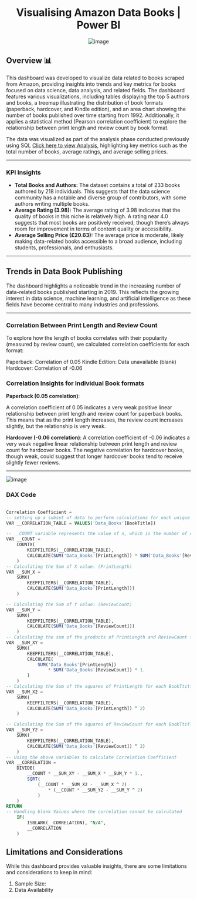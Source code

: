 <div align="center">

<h1> Visualising Amazon Data Books | Power BI </h1>

![image](https://github.com/user-attachments/assets/7cd0574a-6be3-49f9-ab26-f15f20bfaae7)

</div>

## Overview 📊

This dashboard was developed to visualize data related to books scraped from Amazon, providing insights into trends and key metrics for books focused on data science, data analysis, and related fields. The dashboard features various visualizations, including tables displaying the top 5 authors and books, a treemap illustrating the distribution of book formats (paperback, hardcover, and Kindle edition), and an area chart showing the number of books published over time starting from 1992. Additionally, it applies a statistical method (Pearson correlation coefficient) to explore the relationship between print length and review count by book format.

The data was visualized as part of the analysis phase conducted previously using SQL [Click here to view Analysis](https://github.com/TendaiPhikiso/Amazon_web_scraping_Load_AnalysisPhase), highlighting key metrics such as the total number of books, average ratings, and average selling prices.

---
### KPI Insights

- **Total Books and Authors:**  The dataset contains a total of 233 books authored by 218 individuals. This suggests that the data science community has a notable and diverse group of contributors, with some authors writing multiple books.
- **Average Rating (3.98):** The average rating of 3.98 indicates that the quality of books in this niche is relatively high. A rating near 4.0 suggests that most books are positively received, though there’s always room for improvement in terms of content quality or accessibility.
- **Average Selling Price (£20.63):** The average price is moderate, likely making data-related books accessible to a broad audience, including students, professionals, and enthusiasts.
---
## Trends in Data Book Publishing

The dashboard highlights a noticeable trend in the increasing number of data-related books published starting in 2019. This reflects the growing interest in data science, machine learning, and artificial intelligence as these fields have become central to many industries and professions.

---

### Correlation Between Print Length and Review Count
To explore how the length of books correlates with their popularity (measured by review count), we calculated correlation coefficients for each format:

Paperback: Correlation of 0.05
Kindle Edition: Data unavailable (blank)
Hardcover: Correlation of -0.06


### Correlation Insights for Individual Book formats

**Paperback (0.05 correlation)**:
    
A correlation coefficient of 0.05 indicates a very weak positive linear relationship between print length and review count for paperback books. This means that as the print length increases, the review count increases slightly, but the relationship is very weak.

**Hardcover (-0.06 correlation)**:
A correlation coefficient of -0.06 indicates a very weak negative linear relationship between print length and review count for hardcover books. The negative correlation for hardcover books, though weak, could suggest that longer hardcover books tend to receive slightly fewer reviews.

---

![image](https://github.com/user-attachments/assets/ab4820f7-3ced-41eb-ad26-c6ccc312c242)

### DAX Code 
```sql

Correlation Coefficient =
-- setting up a subset of data to perform calculations for each unique book title
VAR __CORRELATION_TABLE = VALUES('Data_Books'[BookTitle])

-- __COUNT variable represents the value of n, which is the number of data points (observations) used in the correlation calculation.
VAR __COUNT =
	COUNTX(
		KEEPFILTERS(__CORRELATION_TABLE),
		CALCULATE(SUM('Data_Books'[PrintLength]) * SUM('Data_Books'[ReviewCount]))
	)
-- Calculating the Sum of X value: (PrintLength)
VAR __SUM_X =
	SUMX(
		KEEPFILTERS(__CORRELATION_TABLE),
		CALCULATE(SUM('Data_Books'[PrintLength]))
	)

-- Calculating the Sum of Y value: (ReviewCount)
VAR __SUM_Y =
	SUMX(
		KEEPFILTERS(__CORRELATION_TABLE),
		CALCULATE(SUM('Data_Books'[ReviewCount]))
	)
-- Calculating the sum of the products of PrintLength and ReviewCount for each BookTitle
VAR __SUM_XY =
	SUMX(
		KEEPFILTERS(__CORRELATION_TABLE),
		CALCULATE(
			SUM('Data_Books'[PrintLength])
				* SUM('Data_Books'[ReviewCount]) * 1.
		)
	)
-- Calculating the Sum of the squares of PrintLength for each BookTtitle 
VAR __SUM_X2 =
	SUMX(
		KEEPFILTERS(__CORRELATION_TABLE),
		CALCULATE(SUM('Data_Books'[PrintLength]) ^ 2)
	)

-- Calculating the Sum of the squares of ReviewCount for each BookTtitle 
VAR __SUM_Y2 =
	SUMX(
		KEEPFILTERS(__CORRELATION_TABLE),
		CALCULATE(SUM('Data_Books'[ReviewCount]) ^ 2)
	)
-- Using the above variables to calculate Correlation Coefficient
VAR __CORRELATION = 
    DIVIDE(
		__COUNT * __SUM_XY - __SUM_X * __SUM_Y * 1.,
		SQRT(
			(__COUNT * __SUM_X2 - __SUM_X ^ 2)
				* (__COUNT * __SUM_Y2 - __SUM_Y ^ 2)
		    )
    )
RETURN
-- Handling blank Values where the correlation cannot be calculated
    IF(
        ISBLANK(__CORRELATION), "N/A",
        __CORRELATION
    )


```

## Limitations and Considerations

While this dashboard provides valuable insights, there are some limitations and considerations to keep in mind:

1. Sample Size:
2. Data Availability

